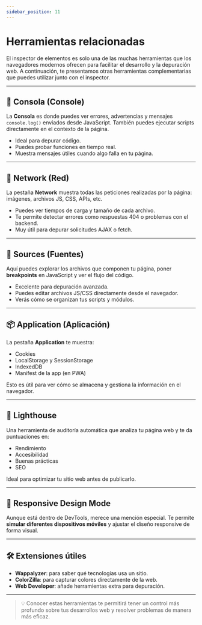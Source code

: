 ```yaml
---
sidebar_position: 11
---
```


# Herramientas relacionadas

El inspector de elementos es solo una de las muchas herramientas que los navegadores modernos ofrecen para facilitar el desarrollo y la depuración web. A continuación, te presentamos otras herramientas complementarias que puedes utilizar junto con el inspector.

---

## 🧰 Consola (Console)

La **Consola** es donde puedes ver errores, advertencias y mensajes `console.log()` enviados desde JavaScript. También puedes ejecutar scripts directamente en el contexto de la página.

- Ideal para depurar código.
- Puedes probar funciones en tiempo real.
- Muestra mensajes útiles cuando algo falla en tu página.

---

## 🧵 Network (Red)

La pestaña **Network** muestra todas las peticiones realizadas por la página: imágenes, archivos JS, CSS, APIs, etc.

- Puedes ver tiempos de carga y tamaño de cada archivo.
- Te permite detectar errores como respuestas 404 o problemas con el backend.
- Muy útil para depurar solicitudes AJAX o fetch.

---

## 🧩 Sources (Fuentes)

Aquí puedes explorar los archivos que componen tu página, poner **breakpoints** en JavaScript y ver el flujo del código.

- Excelente para depuración avanzada.
- Puedes editar archivos JS/CSS directamente desde el navegador.
- Verás cómo se organizan tus scripts y módulos.

---

## 📦 Application (Aplicación)

La pestaña **Application** te muestra:

- Cookies
- LocalStorage y SessionStorage
- IndexedDB
- Manifest de la app (en PWA)

Esto es útil para ver cómo se almacena y gestiona la información en el navegador.

---

## 🧪 Lighthouse

Una herramienta de auditoría automática que analiza tu página web y te da puntuaciones en:

- Rendimiento
- Accesibilidad
- Buenas prácticas
- SEO

Ideal para optimizar tu sitio web antes de publicarlo.

---

## 📐 Responsive Design Mode

Aunque está dentro de DevTools, merece una mención especial. Te permite **simular diferentes dispositivos móviles** y ajustar el diseño responsive de forma visual.

---

## 🛠️ Extensiones útiles

- **Wappalyzer**: para saber qué tecnologías usa un sitio.
- **ColorZilla**: para capturar colores directamente de la web.
- **Web Developer**: añade herramientas extra para depuración.

---

> 💡 Conocer estas herramientas te permitirá tener un control más profundo sobre tus desarrollos web y resolver problemas de manera más eficaz.
